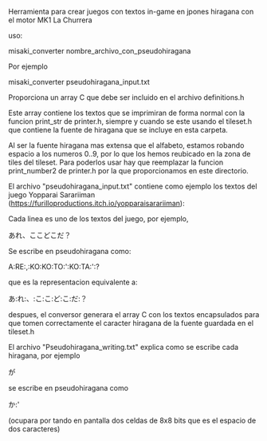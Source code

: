 Herramienta para crear juegos con textos in-game en jpones hiragana con el motor MK1 La Churrera

uso:

misaki_converter nombre_archivo_con_pseudohiragana

Por ejemplo 

misaki_converter pseudohiragana_input.txt

Proporciona un array C que debe ser incluido en el archivo definitions.h

Este array contiene los textos que se imprimiran de forma normal con la funcion print_str de printer.h, siempre y cuando 
se este usando el tileset.h que contiene la fuente de hiragana que se incluye en esta carpeta.

Al ser la fuente hiragana mas extensa que el alfabeto, estamos robando espacio a los numeros 0..9, por lo que los hemos reubicado en la zona de tiles del tileset. Para poderlos usar hay que reemplazar la funcion print_number2 de printer.h por la que proporcionamos en este directorio.

El archivo "pseudohiragana_input.txt" contiene como ejemplo los textos del juego Yopparai Sarariiman (https://furilloproductions.itch.io/yopparaisarariiman):

Cada linea es uno de los textos del juego, por ejemplo,

あれ、ここどこだ？

Se escribe en pseudohiragana como:

A:RE:,:KO:KO:TO:':KO:TA:':?

que es la representacion equivalente a:

あ:れ:、:こ:こ:ど:こ:だ:？

despues, el conversor generara el array C con los textos encapsulados para que tomen correctamente el caracter hiragana de la fuente guardada en el tileset.h

El archivo "Pseudohiragana_writing.txt" explica como se escribe cada hiragana, por ejemplo 

が 

se escribe en pseudohiragana como 

か:'

(ocupara por tando en pantalla dos celdas de 8x8 bits que es el espacio de dos caracteres)
